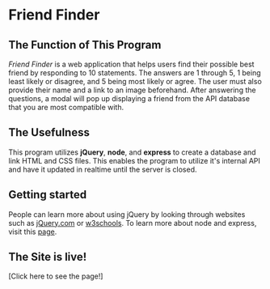 # Friend Finder

## The Function of This Program
*Friend Finder* is a web application that helps users find their possible best friend by responding to 10 statements. The answers are 1 through 5, 1 being least likely or disagree, and 5 being most likely or agree. The user must also provide their name and a link to an image beforehand. After answering the questions, a modal will pop up displaying a friend from the API database that you are most compatible with.

## The Usefulness
This program utilizes **jQuery**, **node**, and **express** to create a database and link HTML and CSS files. This enables the program to utilize it's internal API and have it updated in realtime until the server is closed.


## Getting started
People can learn more about using jQuery by looking through websites such as [jQuery.com](https://www.jquery.com/) or [w3schools](https://www.w3schools.com/jquery/default.asp). To learn more about node and express, visit this [page](https://www.npmjs.com/package/express).


## The Site is live!
[Click here to see the page!]